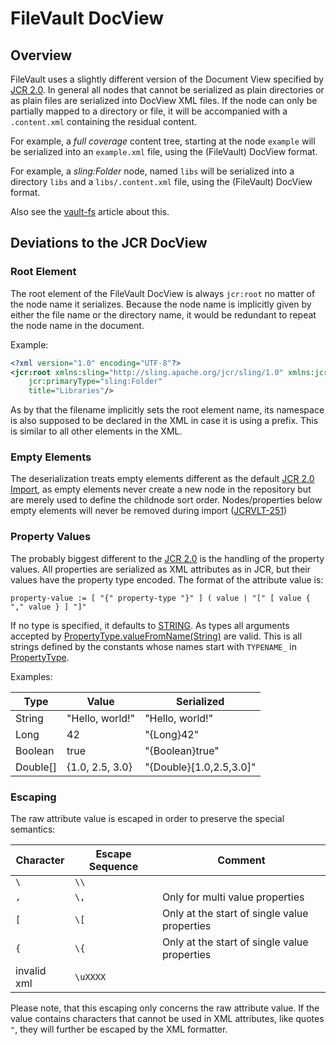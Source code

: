 <!--
   Licensed to the Apache Software Foundation (ASF) under one or more
   contributor license agreements.  See the NOTICE file distributed with
   this work for additional information regarding copyright ownership.
   The ASF licenses this file to You under the Apache License, Version 2.0
   (the "License"); you may not use this file except in compliance with
   the License.  You may obtain a copy of the License at

       http://www.apache.org/licenses/LICENSE-2.0

   Unless required by applicable law or agreed to in writing, software
   distributed under the License is distributed on an "AS IS" BASIS,
   WITHOUT WARRANTIES OR CONDITIONS OF ANY KIND, either express or implied.
   See the License for the specific language governing permissions and
   limitations under the License.
-->

FileVault DocView
=================

<!-- MACRO{toc} -->

Overview
----------

FileVault uses a slightly different version of the Document View specified by [JCR 2.0][jcr-docview].
In general all nodes that cannot be serialized as plain directories or as plain files are 
serialized into DocView XML files. If the node can only be partially mapped to a directory or file,
it will be accompanied with a `.content.xml` containing the residual content. 

For example, a _full coverage_ content tree, starting at the node `example` will be serialized into
an `example.xml` file, using the (FileVault) DocView format.

For example, a _sling:Folder_ node, named `libs` will be serialized into a directory `libs` and a
`libs/.content.xml` file, using the (FileVault) DocView format.

Also see the [vault-fs](vaultfs.html) article about this.

Deviations to the JCR DocView
-----------------------------

### Root Element

The root element of the FileVault DocView is always `jcr:root` no matter of the node name it serializes.
Because the node name is implicitly given by either the file name or the directory name, it would be
redundant to repeat the node name in the document.

Example:

```xml
<?xml version="1.0" encoding="UTF-8"?>
<jcr:root xmlns:sling="http://sling.apache.org/jcr/sling/1.0" xmlns:jcr="http://www.jcp.org/jcr/1.0"
    jcr:primaryType="sling:Folder"
    title="Libraries"/>
```

As by that the filename implicitly sets the root element name, its namespace is also supposed to be declared in the XML in case it is using a prefix. This is similar to all other elements in the XML.

### Empty Elements

The deserialization treats empty elements different as the default [JCR 2.0 Import][import-docview], as
empty elements never create a new node in the repository but are merely used to define the childnode 
sort order.
Nodes/properties below empty elements will never be removed during import ([JCRVLT-251](https://issues.apache.org/jira/browse/JCRVLT-251))

### Property Values

The probably biggest different to the [JCR 2.0][jcr-docview] is the handling of the property values.
All properties are serialized as XML attributes as in JCR, but their values have the property type 
encoded. The format of the attribute value is:

```
property-value := [ "{" property-type "}" ] ( value | "[" [ value { "," value } ] "]"
```

If no type is specified, it defaults to [STRING][pt-string].
As types all arguments accepted by [PropertyType.valueFromName(String)](https://docs.adobe.com/docs/en/spec/jsr170/javadocs/jcr-2.0/javax/jcr/PropertyType.html#valueFromName(java.lang.String)) are valid.
This is all strings defined by the constants whose names start with `TYPENAME_` in [PropertyType](https://docs.adobe.com/docs/en/spec/jsr170/javadocs/jcr-2.0/javax/jcr/PropertyType.html).

Examples:

| Type    | Value           | Serialized               |
|---------|-----------------|--------------------------|
| String  | "Hello, world!" | "Hello, world!"          |
| Long    | 42              | "{Long}42"               |
| Boolean | true            | "{Boolean}true"          |
| Double[]| {1.0, 2.5, 3.0} | "{Double}[1.0,2.5,3.0]" |

### Escaping

The raw attribute value is escaped in order to preserve the special semantics:

| Character | Escape Sequence | Comment |
|-----------|-----------------|---------|
| `\`       | `\\`            |         |
| `,`       | `\,`           | Only for multi value properties |
| `[`       | `\[`           | Only at the start of single value properties |
| `{`       | `\{`           | Only at the start of single value properties |
| invalid xml | `\uXXXX` | |

Please note, that this escaping only concerns the raw attribute value. If the value contains
characters that cannot be used in XML attributes, like quotes `"`, they will further be escaped
by the XML formatter.


[jcr-docview]: https://docs.adobe.com/content/docs/en/spec/jcr/2.0/7_Export.html#7.3%20Document%20View
[import-docview]: https://docs.adobe.com/content/docs/en/spec/jcr/2.0/11_Import.html#11.1%20Importing%20Document%20View
[pt-string]: https://docs.adobe.com/docs/en/spec/jsr170/javadocs/jcr-2.0/javax/jcr/PropertyType.html#STRING